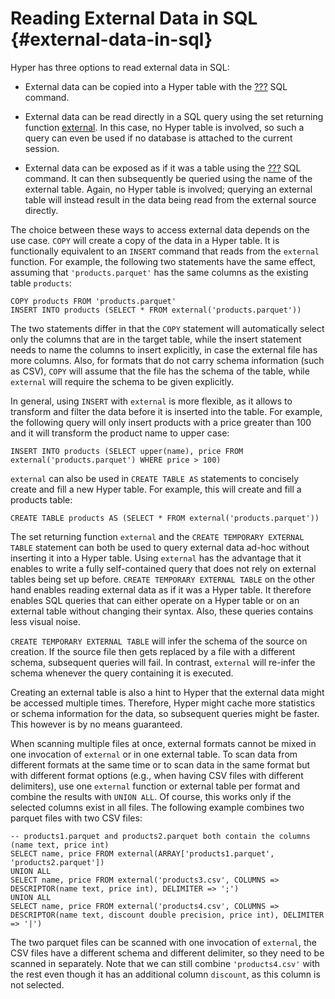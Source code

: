 # Reading External Data in SQL {#external-data-in-sql}

Hyper has three options to read external data in SQL:

-   External data can be copied into a Hyper table with the
    [???](#sql-copy) SQL command.

-   External data can be read directly in a SQL query using the set
    returning function [external](#functions-srf-external). In this
    case, no Hyper table is involved, so such a query can even be used
    if no database is attached to the current session.

-   External data can be exposed as if it was a table using the
    [???](#sql-createexternaltable) SQL command. It can then
    subsequently be queried using the name of the external table. Again,
    no Hyper table is involved; querying an external table will instead
    result in the data being read from the external source directly.

The choice between these ways to access external data depends on the use
case. `COPY` will create a copy of the data in a Hyper table. It is
functionally equivalent to an `INSERT` command that reads from the
`external` function. For example, the following two statements have the
same effect, assuming that `'products.parquet'` has the same columns as
the existing table `products`:

    COPY products FROM 'products.parquet'
    INSERT INTO products (SELECT * FROM external('products.parquet'))

The two statements differ in that the `COPY` statement will
automatically select only the columns that are in the target table,
while the insert statement needs to name the columns to insert
explicitly, in case the external file has more columns. Also, for
formats that do not carry schema information (such as CSV), `COPY` will
assume that the file has the schema of the table, while `external` will
require the schema to be given explicitly.

In general, using `INSERT` with `external` is more flexible, as it
allows to transform and filter the data before it is inserted into the
table. For example, the following query will only insert products with a
price greater than 100 and it will transform the product name to upper
case:

    INSERT INTO products (SELECT upper(name), price FROM external('products.parquet') WHERE price > 100)

`external` can also be used in `CREATE TABLE AS` statements to concisely
create and fill a new Hyper table. For example, this will create and
fill a products table:

    CREATE TABLE products AS (SELECT * FROM external('products.parquet'))

The set returning function `external` and the
`CREATE TEMPORARY EXTERNAL TABLE` statement can both be used to query
external data ad-hoc without inserting it into a Hyper table. Using
`external` has the advantage that it enables to write a fully
self-contained query that does not rely on external tables being set up
before. `CREATE TEMPORARY EXTERNAL TABLE` on the other hand enables
reading external data as if it was a Hyper table. It therefore enables
SQL queries that can either operate on a Hyper table or on an external
table without changing their syntax. Also, these queries contains less
visual noise.

`CREATE TEMPORARY EXTERNAL TABLE` will infer the schema of the source on
creation. If the source file then gets replaced by a file with a
different schema, subsequent queries will fail. In contrast, `external`
will re-infer the schema whenever the query containing it is executed.

Creating an external table is also a hint to Hyper that the external
data might be accessed multiple times. Therefore, Hyper might cache more
statistics or schema information for the data, so subsequent queries
might be faster. This however is by no means guaranteed.

When scanning multiple files at once, external formats cannot be mixed
in one invocation of `external` or in one external table. To scan data
from different formats at the same time or to scan data in the same
format but with different format options (e.g., when having CSV files
with different delimiters), use one `external` function or external
table per format and combine the results with `UNION ALL`. Of course,
this works only if the selected columns exist in all files. The
following example combines two parquet files with two CSV files:

    -- products1.parquet and products2.parquet both contain the columns (name text, price int)
    SELECT name, price FROM external(ARRAY['products1.parquet', 'products2.parquet'])
    UNION ALL
    SELECT name, price FROM external('products3.csv', COLUMNS => DESCRIPTOR(name text, price int), DELIMITER => ';')
    UNION ALL
    SELECT name, price FROM external('products4.csv', COLUMNS => DESCRIPTOR(name text, discount double precision, price int), DELIMITER => '|')

The two parquet files can be scanned with one invocation of `external`,
the CSV files have a different schema and different delimiter, so they
need to be scanned in separately. Note that we can still combine
`'products4.csv'` with the rest even though it has an additional column
`discount`, as this column is not selected.
